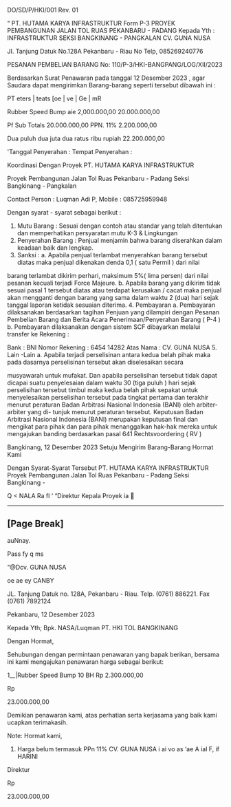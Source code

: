 DO/SD/P/HKI/001 Rev. 01

“ PT. HUTAMA KARYA INFRASTRUKTUR Form P-3
PROYEK PEMBANGUNAN JALAN TOL RUAS PEKANBARU - PADANG Kepada Yth :
INFRASTRUKTUR SEKSI BANGKINANG - PANGKALAN CV. GUNA NUSA

JI. Tanjung Datuk No.128A
Pekanbaru - Riau
No Telp, 085269240776

PESANAN PEMBELIAN BARANG
No: 110/P-3/HKI-BANGPANG/LOG/XII/2023

Berdasarkan Surat Penawaran pada tanggal 12 Desember 2023 , agar Saudara dapat mengirimkan Barang-barang seperti tersebut dibawah ini :

PT eters | teats [oe | ve | Ge | mR

Rubber Speed Bump aie 2,000.000,00 20.000.000,00

 

 

 

 

 

 

 

 

Pf Sub Totals 20.000.000,00
PPN. 11% 2.200.000,00

Dua puluh dua juta dua ratus ribu rupiah 22.200.000,00

'Tanggal Penyerahan : Tempat Penyerahan :

Koordinasi Dengan Proyek PT. HUTAMA KARYA INFRASTRUKTUR

Proyek Pembangunan Jalan Tol Ruas Pekanbaru - Padang Seksi Bangkinang - Pangkalan

 

Contact Person : Luqman Adi P, Mobile : 085725959948

Dengan syarat - syarat sebagai berikut :

 

1. Mutu Barang : Sesuai dengan contoh atau standar yang telah ditentukan dan memperhatikan persyaratan mutu K-3 & Lingkungan
2. Penyerahan Barang : Penjual menjamin bahwa barang diserahkan dalam keadaan baik dan lengkap.
3. Sanksi : a. Apabila penjual terlambat menyerahkan barang tersebut diatas maka penjual dikenakan denda 0,1 ( satu Permil ) dari nilai

barang terlambat dikirim perhari, maksimum 5%( lima persen) dari nilai pesanan kecuali terjadi Force Majeure.
b. Apabila barang yang dikirim tidak sesuai pasal 1 tersebut diatas atau terdapat kerusakan / cacat maka penjual akan
mengganti dengan barang yang sama dalam waktu 2 (dua) hari sejak tanggal laporan ketidak sesuaian diterima.
4. Pembayaran a. Pembayaran dilaksanakan berdasarkan tagihan Penjuan yang dilampiri dengan Pesanan Pembelian Barang dan Berita
Acara Penerimaan/Penyerahan Barang ( P-4 )
b. Pembayaran dilaksanakan dengan sistem SCF
dibayarkan melalui transfer ke Rekening :

Bank : BNI
Nomor Rekening : 6454 14282
Atas Nama : CV. GUNA NUSA
5. Lain -Lain a. Apabila terjadi perselisinan antara kedua belah pihak maka pada dasarnya perselisinan tersebut akan diselesaikan secara

musyawarah untuk mufakat. Dan apabila perselisihan tersebut tidak dapat dicapai suatu penyelesaian dalam waktu 30 (tiga
puluh ) hari sejak perselisihan tersebut timbul maka kedua belah pihak sepakat untuk menyelesaikan perselisihan tersebut
pada tingkat pertama dan terakhir menurut peraturan Badan Arbitrasi Nasional Indonesia (BANI) oleh arbiter-arbiter yang di-
tunjuk menurut peraturan tersebut. Keputusan Badan Arbitrasi Nasional Indonesia (BANI) merupakan keputusan final dan
mengikat para pihak dan para pihak menanggalkan hak-hak mereka untuk mengajukan banding berdasarkan pasal 641
Rechtsvoordering ( RV )

Bangkinang, 12 Desember 2023
Setuju Mengirim Barang-Barang Hormat Kami

Dengan Syarat-Syarat Tersebut PT. HUTAMA KARYA INFRASTRUKTUR
Proyek Pembangunan Jalan Tol Ruas Pekanbaru - Padang Seksi Bangkinang -

   

Q <
NALA Ra fl ‘
“Direktur Kepala Proyek ia


---
[Page Break]
---

auNnay.

  

Pass
fy q
ms

“@Dcv. GUNA NUSA

oe ae
ey CANBY

JL. Tanjung Datuk no. 128A, Pekanbaru - Riau. Telp. (0761) 886221. Fax (0761) 7892124

  

Pekanbaru, 12 Desember 2023

Kepada Yth; Bpk. NASA/Luqman
PT. HKI
TOL BANGKINANG

Dengan Hormat,

Sehubungan dengan permintaan penawaran yang bapak berikan, bersama ini kami mengajukan
penawaran harga sebagai berikut:

1__|Rubber Speed Bump 10 BH Rp 2.300.000,00

 

Rp

23.000.000,00

 

 

 

 

 

 

Demikian penawaran kami, atas perhatian serta kerjasama yang baik kami ucapkan terimakasih.

Note: Hormat kami,
1. Harga belum termasuk PPn 11% CV. GUNA NUSA
i ai vo as
‘ae A ial F, if
HARINI

Direktur

 

Rp

23.000.000,00

 
